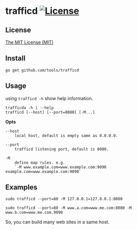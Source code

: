 # trafficd [![License](http://img.shields.io/badge/license-mit-blue.svg?style=flat-square)](https://raw.githubusercontent.com/mkideal/tools/master/LICENSE)

## License

[The MIT License (MIT)](https://raw.githubusercontent.com/mkideal/tools/master/LICENSE)

## Install

```shell
go get github.com/tools/trafficd
```

## Usage

using `trafficd -h` show help information.

```
trafficda -h | --help
trafficd [--host] [--port=8080] [-M...]
```

**Opts**

```
--host
	local host, default is empty same as 0.0.0.0.

--port
	trafficd listening port, default is 8080.

-M
	define map rules. e.g.
	`-M www.example.com=www.example.com:9090 example.com=www.example.com:9090`
```

## Examples

```shell
sudo trafficd --port=80 -M 127.0.0.1=127.0.0.1:8080
```

```shell
sudo trafficd --port=80 -M www.a.com=www.me.com:8080 -M www.b.com=www.me.com.9090
```

So, you can build many web sites in a same host.
